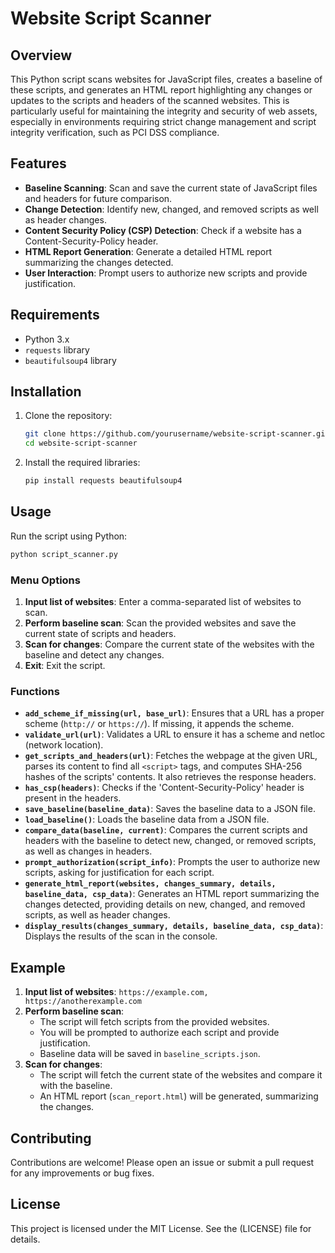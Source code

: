 
# Website Script Scanner

## Overview
This Python script scans websites for JavaScript files, creates a baseline of these scripts, and generates an HTML report highlighting any changes or updates to the scripts and headers of the scanned websites. This is particularly useful for maintaining the integrity and security of web assets, especially in environments requiring strict change management and script integrity verification, such as PCI DSS compliance.

## Features
- **Baseline Scanning**: Scan and save the current state of JavaScript files and headers for future comparison.
- **Change Detection**: Identify new, changed, and removed scripts as well as header changes.
- **Content Security Policy (CSP) Detection**: Check if a website has a Content-Security-Policy header.
- **HTML Report Generation**: Generate a detailed HTML report summarizing the changes detected.
- **User Interaction**: Prompt users to authorize new scripts and provide justification.

## Requirements
- Python 3.x
- `requests` library
- `beautifulsoup4` library

## Installation
1. Clone the repository:
    ```bash
    git clone https://github.com/yourusername/website-script-scanner.git
    cd website-script-scanner
    ```
2. Install the required libraries:
    ```bash
    pip install requests beautifulsoup4
    ```

## Usage
Run the script using Python:
```bash
python script_scanner.py
```

### Menu Options
1. **Input list of websites**: Enter a comma-separated list of websites to scan.
2. **Perform baseline scan**: Scan the provided websites and save the current state of scripts and headers.
3. **Scan for changes**: Compare the current state of the websites with the baseline and detect any changes.
4. **Exit**: Exit the script.

### Functions
- **`add_scheme_if_missing(url, base_url)`**: Ensures that a URL has a proper scheme (`http://` or `https://`). If missing, it appends the scheme.
- **`validate_url(url)`**: Validates a URL to ensure it has a scheme and netloc (network location).
- **`get_scripts_and_headers(url)`**: Fetches the webpage at the given URL, parses its content to find all `<script>` tags, and computes SHA-256 hashes of the scripts' contents. It also retrieves the response headers.
- **`has_csp(headers)`**: Checks if the 'Content-Security-Policy' header is present in the headers.
- **`save_baseline(baseline_data)`**: Saves the baseline data to a JSON file.
- **`load_baseline()`**: Loads the baseline data from a JSON file.
- **`compare_data(baseline, current)`**: Compares the current scripts and headers with the baseline to detect new, changed, or removed scripts, as well as changes in headers.
- **`prompt_authorization(script_info)`**: Prompts the user to authorize new scripts, asking for justification for each script.
- **`generate_html_report(websites, changes_summary, details, baseline_data, csp_data)`**: Generates an HTML report summarizing the changes detected, providing details on new, changed, and removed scripts, as well as header changes.
- **`display_results(changes_summary, details, baseline_data, csp_data)`**: Displays the results of the scan in the console.

## Example
1. **Input list of websites**: `https://example.com, https://anotherexample.com`
2. **Perform baseline scan**:
    - The script will fetch scripts from the provided websites.
    - You will be prompted to authorize each script and provide justification.
    - Baseline data will be saved in `baseline_scripts.json`.
3. **Scan for changes**:
    - The script will fetch the current state of the websites and compare it with the baseline.
    - An HTML report (`scan_report.html`) will be generated, summarizing the changes.

## Contributing
Contributions are welcome! Please open an issue or submit a pull request for any improvements or bug fixes.

## License
This project is licensed under the MIT License. See the (LICENSE) file for details.
